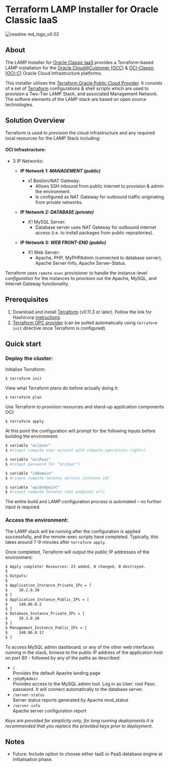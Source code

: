 [terraform]: https://terraform.io
[oci-c]: https://cloud.oracle.com/en_US/classic
[occ]: https://cloud.oracle.com/en_US/cloud-at-customer
[opc provider]: https://github.com/terraform-providers/terraform-provider-opc

# Terraform LAMP Installer for Oracle Classic IaaS
![readme md_logo_v0 02](https://user-images.githubusercontent.com/36317955/36942405-a7f814fa-1fc4-11e8-96bb-7262bc2414d1.png)
## About

The LAMP Installer for [Oracle Classic IaaS][oci-c] provides a Terraform-based LAMP installation for the
[Oracle Cloud@Customer (OCC)][occ] & [OCI-Classic (OCI-C)][oci-c] Oracle Cloud Infrastructure platforms.  

This installer utilises the [Terraform Oracle Public Cloud Provider][opc provider].
It consists of a set of [Terraform][terraform] configurations & shell scripts which are used to provision a Two-Tier LAMP Stack, and associated Management Network. The softwre elements of the LAMP stack are based on open source technologies.

## Solution Overview

Terraform is used to _provision_ the cloud infrastructure and any required local resources for the LAMP Stack including:

#### OCI Infrastructure:

 - 3 IP Networks:
   - **IP Network 1: _MANAGEMENT (public)_**
     - x1 Bastion/NAT Gateway:
       - Allows SSH inbound from public internet to provision & admin the environment.
       - Is configured as NAT Gateway for outbound traffic originating from private networks.

   - **IP Network 2: _DATABASE (private)_**
     - X1 MySQL Server:
       - Database server uses NAT Gateway for outbound internet access (i.e. to install packages from public repositories).

   - **IP Network 3: _WEB FRONT-END (public)_**
     - X1 Web Server:
       - Apache, PHP, MyPHPAdmin (connected to database server), Apache Server-Info, Apache Server-Status.

Terraform uses `remote-exec` provisioner to handle the instance-level _configuration_ for the instances to provision out the Apache, MySQL, and Internet Gateway functionality.

## Prerequisites

1. Download and install [Terraform][terraform] (v0.11.3 or later). Follow the link for Hashicorp [instructions](https://www.terraform.io/intro/getting-started/install.html).
2. [Terraform OPC provider](https://www.terraform.io/docs/providers/opc/index.html#) (can be pulled automatically using `terraform init`
directive once Terraform is configured).

## Quick start
### Deploy the cluster:

Initialize Terraform:

```
$ terraform init
``` 

View what Terraform plans do before actually doing it:

```
$ terraform plan
```

Use Terraform to provision resources and stand-up application components OCI:

```
$ terraform apply
```

At this point the configuration will prompt for the following inputs before building the environment:

````bash
$ variable "ociUser"
$ #(input compute user account with compute_operations rights)

$ variable "ociPass"
$ #(input password for “ociUser”)

$ variable "idDomain"
$ #(input compute tenancy service instance id)

$ variable "apiEndpoint"
$ #(input compute tenancy rest endpoint url)
````

The entire build and LAMP configuration process is automated – no further input is required.

### Access the environment:

The LAMP stack will be running after the configuration is applied successfully, and the remote-exec scripts have completed. Typically, this takes around 7-9 minutes after `terraform apply`.

Once completed, Terraform will output the public IP addresses of the environment:

````bash
$ Apply complete! Resources: 23 added, 0 changed, 0 destroyed.
$ 
$ Outputs:
$ 
$ Application_Instance_Private_IPs = [
$     10.2.0.10
$ ]
$ Application_Instance_Public_IPs = [
$     140.86.0.2
$ ]
$ Database_Instance_Private_IPs = [
$     10.3.0.10
$ ]
$ Management_Instance_Public_IPs = [
$     140.86.0.17
$ ]
````

To access MySQL admin dashboard, or any of the other web interfaces running in the stack, browse to the public IP address of the application host on port 80 - followed by any of the paths as described:

  - `/`  
    Provides the default Apache landing page
  - `/phpMyAdmin`  
    Provides access to the MySQL admin tool. Log in as User: root Pass: password. It will connect automatically to the database server.
  - `/server-status`  
    Server status reports generated by Apache mod_status
  - `/server-info`  
    Apache server configuration report

_Keys are provided for simplicity only, for long running deployments it is recommended that you replace the provided keys prior to deployment._

## Notes
 - Future: Include option to choose either IaaS or PaaS database engine at initialisation phase.
